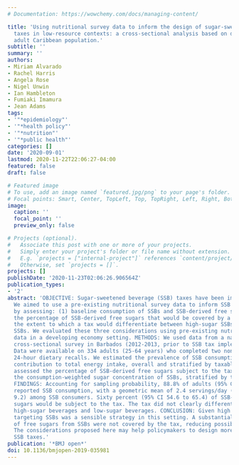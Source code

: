 ```yaml
---
# Documentation: https://wowchemy.com/docs/managing-content/

title: 'Using nutritional survey data to inform the design of sugar-sweetened beverage
  taxes in low-resource contexts: a cross-sectional analysis based on data from an
  adult Caribbean population.'
subtitle: ''
summary: ''
authors:
- Miriam Alvarado
- Rachel Harris
- Angela Rose
- Nigel Unwin
- Ian Hambleton
- Fumiaki Imamura
- Jean Adams
tags:
- '"*epidemiology"'
- '"*health policy"'
- '"*nutrition"'
- '"*public health"'
categories: []
date: '2020-09-01'
lastmod: 2020-11-22T22:06:27-04:00
featured: false
draft: false

# Featured image
# To use, add an image named `featured.jpg/png` to your page's folder.
# Focal points: Smart, Center, TopLeft, Top, TopRight, Left, Right, BottomLeft, Bottom, BottomRight.
image:
  caption: ''
  focal_point: ''
  preview_only: false

# Projects (optional).
#   Associate this post with one or more of your projects.
#   Simply enter your project's folder or file name without extension.
#   E.g. `projects = ["internal-project"]` references `content/project/deep-learning/index.md`.
#   Otherwise, set `projects = []`.
projects: []
publishDate: '2020-11-23T02:06:26.906564Z'
publication_types:
- '2'
abstract: 'OBJECTIVE: Sugar-sweetened beverage (SSB) taxes have been implemented widely.
  We aimed to use a pre-existing nutritional survey data to inform SSB tax design
  by assessing: (1) baseline consumption of SSBs and SSB-derived free sugars, (2)
  the percentage of SSB-derived free sugars that would be covered by a tax and (3)
  the extent to which a tax would differentiate between high-sugar SSBs and low-sugar
  SSBs. We evaluated these three considerations using pre-existing nutritional survey
  data in a developing economy setting. METHODS: We used data from a nationally representative
  cross-sectional survey in Barbados (2012-2013, prior to SSB tax implementation).
  Data were available on 334 adults (25-64 years) who completed two non-consecutive
  24-hour dietary recalls. We estimated the prevalence of SSB consumption and its
  contribution to total energy intake, overall and stratified by taxable status. We
  assessed the percentage of SSB-derived free sugars subject to the tax and identified
  the consumption-weighted sugar concentration of SSBs, stratified by taxable status.
  FINDINGS: Accounting for sampling probability, 88.8% of adults (95% CI 85.1 to 92.5)
  reported SSB consumption, with a geometric mean of 2.4 servings/day (±2 SD, 0.6,
  9.2) among SSB consumers. Sixty percent (95% CI 54.6 to 65.4) of SSB-derived free
  sugars would be subject to the tax. The tax did not clearly differentiate between
  high-sugar beverages and low-sugar beverages. CONCLUSION: Given high SSB consumption,
  targeting SSBs was a sensible strategy in this setting. A substantial percentage
  of free sugars from SSBs were not covered by the tax, reducing possible health benefits.
  The considerations proposed here may help policymakers to design more effective
  SSB taxes.'
publication: '*BMJ open*'
doi: 10.1136/bmjopen-2019-035981
---
```


